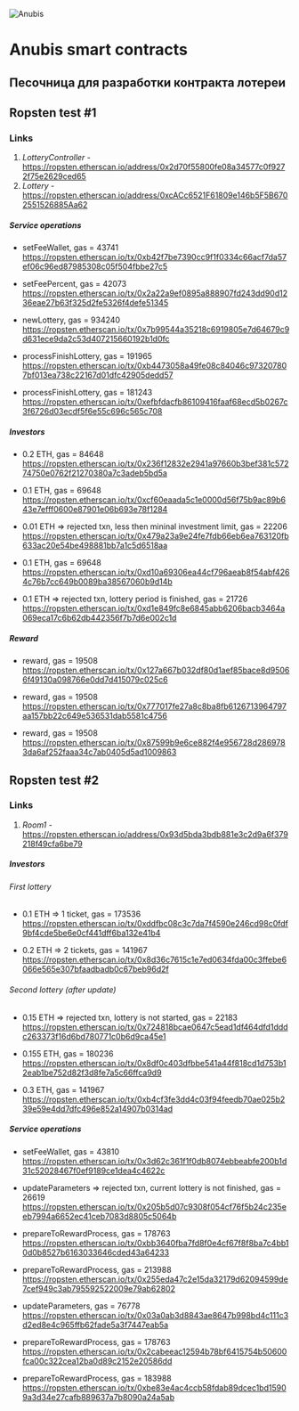 ![Anubis](logo.png "Anubis")

# Anubis smart contracts

## Песочница для разработки контракта лотереи


## Ropsten test #1

### Links
1. _LotteryController_ - https://ropsten.etherscan.io/address/0x2d70f55800fe08a34577c0f9272f75e2629ced65
2. _Lottery_ - https://ropsten.etherscan.io/address/0xcACc6521F61809e146b5F5B6702551526885Aa62

##### Service operations

* setFeeWallet, gas = 43741
https://ropsten.etherscan.io/tx/0xb42f7be7390cc9f1f0334c66acf7da57ef06c96ed87985308c05f504fbbe27c5

* setFeePercent, gas = 42073
https://ropsten.etherscan.io/tx/0x2a22a9ef0895a888907fd243dd90d1236eae27b63f325d2fe5326f4defe51345

* newLottery, gas = 934240
https://ropsten.etherscan.io/tx/0x7b99544a35218c6919805e7d64679c9d631ece9da2c53d407215660192b1d0fc

* processFinishLottery, gas = 191965
https://ropsten.etherscan.io/tx/0xb4473058a49fe08c84046c973207807bf013ea738c22167d01dfc42905dedd57

* processFinishLottery, gas = 181243
https://ropsten.etherscan.io/tx/0xefbfdacfb86109416faaf68ecd5b0267c3f6726d03ecdf5f6e55c696c565c708

##### Investors

* 0.2 ETH, gas = 84648
https://ropsten.etherscan.io/tx/0x236f12832e2941a97660b3bef381c57274750e0762f21270380a7c3adeb5bd5a

* 0.1 ETH, gas = 69648
https://ropsten.etherscan.io/tx/0xcf60eaada5c1e0000d56f75b9ac89b643e7efff0600e87901e06b693e78f1284

* 0.01 ETH => rejected txn, less then mininal investment limit, gas = 22206
https://ropsten.etherscan.io/tx/0x479a23a9e24fe7fdb66eb6ea763120fb633ac20e54be498881bb7a1c5d6518aa

* 0.1 ETH, gas = 69648
https://ropsten.etherscan.io/tx/0xd10a69306ea44cf796aeab8f54abf4264c76b7cc649b0089ba38567060b9d14b

* 0.1 ETH => rejected txn, lottery period is finished, gas = 21726
https://ropsten.etherscan.io/tx/0xd1e849fc8e6845abb6206bacb3464a069eca17c6b62db442356f7b7d6e002c1d

##### Reward

* reward, gas = 19508
https://ropsten.etherscan.io/tx/0x127a667b032df80d1aef85bace8d95066f49130a098766e0dd7d415079c025c6

* reward, gas = 19508
https://ropsten.etherscan.io/tx/0x777017fe27a8c8ba8fb6126713964797aa157bb22c649e536531dab5581c4756

* reward, gas = 19508
https://ropsten.etherscan.io/tx/0x87599b9e6ce882f4e956728d2869783da6af252faaa34c7ab0405d5ad1009863


## Ropsten test #2

### Links
1. _Room1_ - https://ropsten.etherscan.io/address/0x93d5bda3bdb881e3c2d9a6f379218f49cfa6be79


##### Investors

###### First lottery

* 0.1 ETH => 1 ticket, gas = 173536
https://ropsten.etherscan.io/tx/0xddfbc08c3c7da7f4590e246cd98c0fdf9bf4cde5be6e0cf441dff6ba132e41b4

* 0.2 ETH => 2 tickets, gas = 141967
https://ropsten.etherscan.io/tx/0x8d36c7615c1e7ed0634fda00c3ffebe6066e565e307bfaadbadb0c67beb96d2f

###### Second lottery (after update)

* 0.15 ETH => rejected txn, lottery is not started, gas = 22183
https://ropsten.etherscan.io/tx/0x724818bcae0647c5ead1df464dfd1dddc263373f16d6bd780771c0b6d9ca45e1

* 0.155 ETH, gas = 180236
https://ropsten.etherscan.io/tx/0x8df0c403dfbbe541a44f818cd1d753b12eab1be752d82f3d8fe7a5c66ffca9d9

* 0.3 ETH, gas = 141967
https://ropsten.etherscan.io/tx/0xb4cf3fe3dd4c03f94feedb70ae025b239e59e4dd7dfc496e852a14907b0314ad


##### Service operations

* setFeeWallet, gas = 43810
https://ropsten.etherscan.io/tx/0x3d62c361f1f0db8074ebbeabfe200b1d31c52028467f0ef9189ce1dea4c4622c

* updateParameters => rejected txn, current lottery is not finished, gas = 26619
https://ropsten.etherscan.io/tx/0x205b5d07c9308f054cf76f5b24c235eeb7994a6652ec41ceb7083d8805c5064b

* prepareToRewardProcess, gas = 178763
https://ropsten.etherscan.io/tx/0xbb3640fba7fd8f0e4cf67f8f8ba7c4bb10d0b8527b6163033646cded43a64233

* prepareToRewardProcess, gas = 213988
https://ropsten.etherscan.io/tx/0x255eda47c2e15da32179d62094599de7cef949c3ab795592522009e79ab62802

* updateParameters, gas = 76778
https://ropsten.etherscan.io/tx/0x03a0ab3d8843ae8647b998bd4c111c3d2ed8e4c965ffb62fade5a3f7447eab5a

* prepareToRewardProcess, gas = 178763
https://ropsten.etherscan.io/tx/0x2cabeeac12594b78bf6415754b50600fca00c322cea12ba0d89c2152e20586dd

* prepareToRewardProcess, gas = 183988
https://ropsten.etherscan.io/tx/0xbe83e4ac4ccb58fdab89dcec1bd15909a3d34e27cafb889637a7b8090a24a5ab
